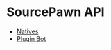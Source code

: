 # SourcePawn API

* [Natives]
* [Plugin Bot]

<!-- LINKS -->

[Natives]: NATIVES.md
[Plugin Bot]: PLUGIN_BOTS.md